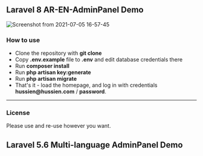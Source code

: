 ## Laravel 8 AR-EN-AdminPanel Demo


![Screenshot from 2021-07-05 16-57-45](https://user-images.githubusercontent.com/48286288/129627263-8e05bbc4-0059-481d-92bd-4ed744c3098e.png)



### How to use

- Clone the repository with __git clone__
- Copy __.env.example__ file to __.env__ and edit database credentials there
- Run __composer install__
- Run __php artisan key:generate__
- Run __php artisan migrate__
- That's it - load the homepage, and log in with credentials __hussien@hussien.com__ / __password__.

---

### License

Please use and re-use however you want.
## Laravel 5.6 Multi-language AdminPanel Demo

